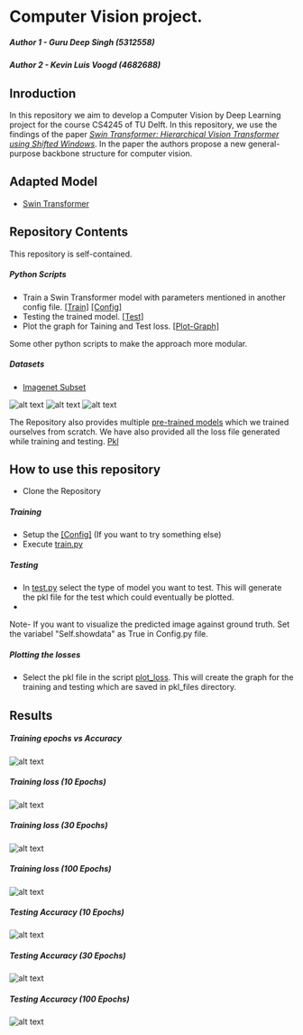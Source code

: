 # Computer Vision project.
##### Author 1 - Guru Deep Singh (5312558)   
##### Author 2 - Kevin Luis Voogd (4682688)

## Inroduction
In this repository we aim to develop a Computer Vision by Deep Learning project for the course CS4245 of TU Delft. In this repository, we use the findings of the paper *[Swin Transformer: Hierarchical Vision Transformer using Shifted Windows](https://arxiv.org/pdf/2103.14030.pdf)*. In the paper the authors propose a new general-purpose backbone structure for computer vision.

## Adapted Model
- [Swin Transformer](https://github.com/microsoft/Swin-Transformer/blob/main/models/swin_transformer.py)

## Repository Contents
This repository is self-contained.
##### Python Scripts
- Train a Swin Transformer model with parameters mentioned in another config file. [[Train]](https://github.com/kevinvoogd/cv-project/blob/main/train.py) [[Config]](https://github.com/kevinvoogd/cv-project/blob/main/config.py)
- Testing the trained model. [[Test]](https://github.com/kevinvoogd/cv-project/blob/main/test.py)
- Plot the graph for Taining and Test loss. [[Plot-Graph]](https://github.com/kevinvoogd/cv-project/blob/main/plot_loss.py)

Some other python scripts to make the approach more modular.

##### Datasets
- [Imagenet Subset](https://github.com/kevinvoogd/cv-project/tree/main/datasets)

![alt text](https://github.com/kevinvoogd/cv-project/blob/main/pictures/prediction%201_43_epoch_model.JPG)
![alt text](https://github.com/kevinvoogd/cv-project/blob/main/pictures/prediction%202_43_epoch_model.JPG)
![alt text](https://github.com/kevinvoogd/cv-project/blob/main/pictures/prediction%203_43_epoch_model.JPG)

The Repository also provides multiple [pre-trained models](https://github.com/kevinvoogd/cv-project/tree/main/models) which we trained ourselves from scratch. We have also provided all the loss file generated while training and testing. [Pkl](https://github.com/kevinvoogd/cv-project/tree/main/pkl_files)

## How to use this repository
- Clone the Repository
##### Training
- Setup the [[Config]](https://github.com/kevinvoogd/cv-project/blob/main/config.py) (If you want to try something else)
- Execute [train.py](https://github.com/kevinvoogd/cv-project/blob/main/train.py)

##### Testing
- In [test.py](https://github.com/kevinvoogd/cv-project/blob/main/test.py) select the type of model you want to test. This will generate the pkl file for the test which could eventually be plotted. 
- 
Note- If you want to visualize the predicted image against ground truth. Set the variabel "Self.showdata" as True in Config.py file.

##### Plotting the losses
- Select the pkl file in the script [plot_loss](https://github.com/kevinvoogd/cv-project/blob/main/plot_loss.py). This will create the graph for the training and testing which are saved in pkl_files directory.


## Results
##### Training epochs vs Accuracy
![alt text](https://github.com/kevinvoogd/cv-project/blob/main/pictures/Epochs%20vs%20Accuracy.JPG)

##### Training loss (10 Epochs)
![alt text](https://github.com/kevinvoogd/cv-project/blob/main/pictures/training_10_epoch.JPG)

##### Training loss (30 Epochs)
![alt text](https://github.com/kevinvoogd/cv-project/blob/main/pictures/training_30_epoch.JPG)

##### Training loss (100 Epochs)
![alt text](https://github.com/kevinvoogd/cv-project/blob/main/pictures/training_100_epoch.JPG)

##### Testing Accuracy (10 Epochs)
![alt text](https://github.com/kevinvoogd/cv-project/blob/main/pictures/10_epoch.JPG)

##### Testing Accuracy (30 Epochs)
![alt text](https://github.com/kevinvoogd/cv-project/blob/main/pictures/30_epoch.JPG)

##### Testing Accuracy (100 Epochs)
![alt text](https://github.com/kevinvoogd/cv-project/blob/main/pictures/100_epoch.JPG)

